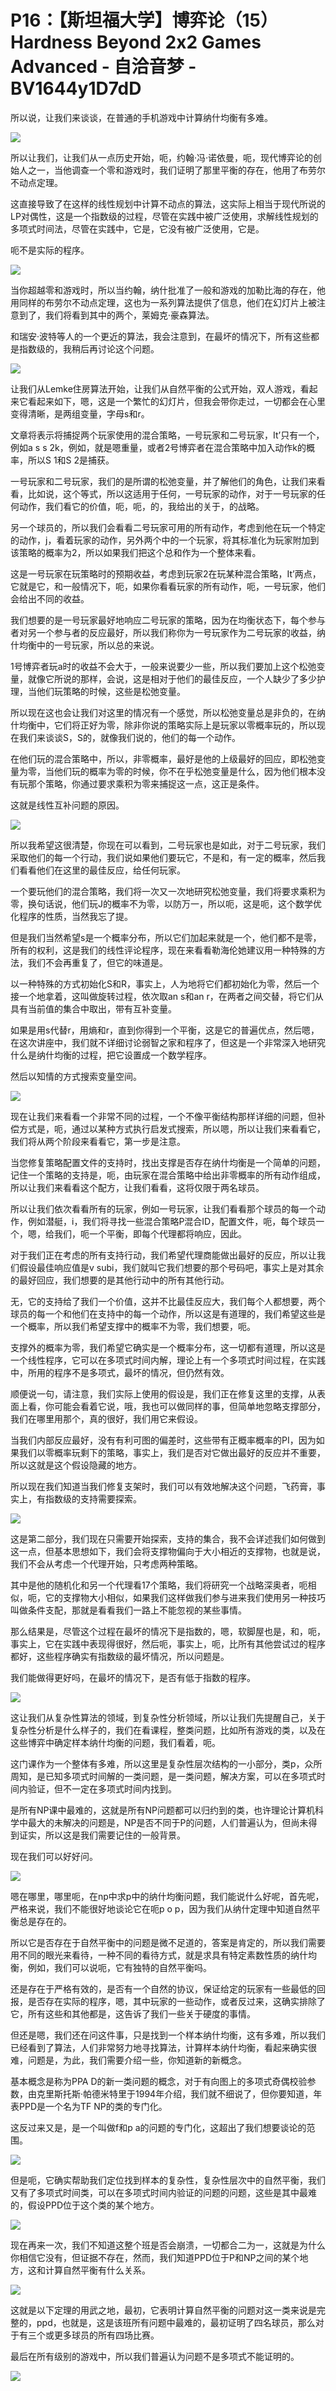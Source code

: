 # P16：【斯坦福大学】博弈论（15）Hardness Beyond 2x2 Games Advanced - 自洽音梦 - BV1644y1D7dD

所以说，让我们来谈谈，在普通的手机游戏中计算纳什均衡有多难。

![](img/ac09ac6a8ab06668961f9591edfd3dda_1.png)

所以让我们，让我们从一点历史开始，呃，约翰·冯·诺依曼，呃，现代博弈论的创始人之一，当他调查一个零和游戏时，我们证明了那里平衡的存在，他用了布劳尔不动点定理。

这直接导致了在这样的线性规划中计算不动点的算法，这实际上相当于现代所说的LP对偶性，这是一个指数级的过程，尽管在实践中被广泛使用，求解线性规划的多项式时间法，尽管在实践中，它是，它没有被广泛使用，它是。

呃不是实际的程序。

![](img/ac09ac6a8ab06668961f9591edfd3dda_3.png)

当你超越零和游戏时，所以当约翰，纳什批准了一般和游戏的加勒比海的存在，他用同样的布劳尔不动点定理，这也为一系列算法提供了信息，他们在幻灯片上被注意到了，我们将看到其中的两个，莱姆克·豪森算法。

和瑞安·波特等人的一个更近的算法，我会注意到，在最坏的情况下，所有这些都是指数级的，我稍后再讨论这个问题。



![](img/ac09ac6a8ab06668961f9591edfd3dda_5.png)

让我们从Lemke住房算法开始，让我们从自然平衡的公式开始，双人游戏，看起来它看起来如下，嗯，这是一个繁忙的幻灯片，但我会带你走过，一切都会在心里变得清晰，是两组变量，字母s和r。

文章将表示将捕捉两个玩家使用的混合策略，一号玩家和二号玩家，It’只有一个，例如a s s 2k，例如，就是嗯重量，或者2号博弈者在混合策略中加入动作k的概率，所以S 1和S 2是捕获。

一号玩家和二号玩家，我们的是所谓的松弛变量，并了解他们的角色，让我们来看看，比如说，这个等式，所以这适用于任何，一号玩家的动作，对于一号玩家的任何动作，我们看它的价值，呃，呃，的，我给出的关于，的战略。

另一个球员的，所以我们会看看二号玩家可用的所有动作，考虑到他在玩一个特定的动作，j，看着玩家的动作，另外两个中的一个玩家，将其标准化为玩家附加到该策略的概率为2，所以如果我们把这个总和作为一个整体来看。

这是一号玩家在玩策略时的预期收益，考虑到玩家2在玩某种混合策略，It’两点，它就是它，和一般情况下，呃，如果你看看玩家的所有动作，呃，一号玩家，他们会给出不同的收益。

我们想要的是一号玩家最好地响应二号玩家的策略，因为在均衡状态下，每个参与者对另一个参与者的反应最好，所以我们称你为一号玩家作为二号玩家的收益，纳什均衡中的一号玩家，所以总的来说。

1号博弈者玩a时的收益不会大于，一般来说要少一些，所以我们要加上这个松弛变量，就像它所说的那样，会说，这是相对于他们的最佳反应，一个人缺少了多少护理，当他们玩策略的时候，这些是松弛变量。

所以现在这也会让我们对这里的情况有一个感觉，所以松弛变量总是非负的，在纳什均衡中，它们将正好为零，除非你说的策略实际上是玩家以零概率玩的，所以现在我们来谈谈S，S的，就像我们说的，他们的每一个动作。

在他们玩的混合策略中，所以，非零概率，最好是他的上级最好的回应，即松弛变量为零，当他们玩的概率为零的时候，你不在乎松弛变量是什么，因为他们根本没有玩那个策略，你通过要求乘积为零来捕捉这一点，这正是条件。

这就是线性互补问题的原因。

![](img/ac09ac6a8ab06668961f9591edfd3dda_7.png)

所以我希望这很清楚，你现在可以看到，二号玩家也是如此，对于二号玩家，我们采取他们的每一个行动，我们说如果他们要玩它，不是和，有一定的概率，然后我们看看他们在这里的最佳反应，给任何玩家。

一个要玩他们的混合策略，我们将一次又一次地研究松弛变量，我们将要求乘积为零，换句话说，他们玩J的概率不为零，以防万一，所以呃，这是呃，这个数学优化程序的性质，当然我忘了提。

但是我们当然希望s是一个概率分布，所以它们加起来就是一个，他们都不是零，所有的权利，这是我们的线性评论程序，现在来看看勒海伦她建议用一种特殊的方法，我们不会再重复了，但它的味道是。

以一种特殊的方式初始化S和R，事实上，人为地将它们都初始化为零，然后一个接一个地拿着，这叫做旋转过程，依次取an s和an r，在两者之间交替，将它们从具有当前值的集合中取出，带有互补变量。

如果是用s代替r，用熵和r，直到你得到一个平衡，这是它的普遍优点，然后嗯，在这次讲座中，我们就不详细讨论弱智之家和程序了，但这是一个非常深入地研究什么是纳什均衡的过程，把它设置成一个数学程序。

然后以知情的方式搜索变量空间。

![](img/ac09ac6a8ab06668961f9591edfd3dda_9.png)

现在让我们来看看一个非常不同的过程，一个不像平衡结构那样详细的问题，但补偿方式是，呃，通过以某种方式执行启发式搜索，所以嗯，所以让我们来看看它，我们将从两个阶段来看看它，第一步是注意。

当您修复策略配置文件的支持时，找出支撑是否存在纳什均衡是一个简单的问题，记住一个策略的支持是，呃，由玩家在混合策略中给出非零概率的所有动作组成，所以让我们来看看这个配方，让我们看看，这将仅限于两名球员。

所以让我们依次看看所有的玩家，例如一号玩家，让我们看看那个球员的每一个动作，例如潜艇，i，我们将寻找一些混合策略P混合ID，配置文件，呃，每个球员一个，嗯，给我们，呃一个平衡，即每个代理都将响应，因此。

对于我们正在考虑的所有支持行动，我们希望代理商能做出最好的反应，所以让我们假设最佳响应值是v subi，我们就叫它我们想要的那个号码吧，事实上是对其余的最好回应，我们想要的是其他行动中的所有其他行动。

无，它的支持给了我们一个价值，这并不比最佳反应大，我们每个人都想要，两个球员的每一个和他们在支持中的每一个动作，所以这是有道理的，我们希望这些是一个概率，所以我们希望支撑中的概率不为零，我们想要，呃。

支撑外的概率为零，我们希望它确实是一个概率分布，这一切都有道理，所以这是一个线性程序，它可以在多项式时间内解，理论上有一个多项式时间过程，在实践中，所用的程序不是多项式，最坏的情况，但仍然有效。

顺便说一句，请注意，我们实际上使用的假设是，我们正在修复这里的支撑，从表面上看，你可能会看着它说，哦，我也可以做同样的事，但简单地忽略支撑部分，我们在哪里用那个，真的很好，我们用它来假设。

当我们内部反应最好，没有有利可图的偏差时，这些带有正概率概率的PI，因为如果我们以零概率玩剩下的策略，事实上，我们是否对它做出最好的反应并不重要，所以这就是这个假设隐藏的地方。

所以现在我们知道当我们修复支架时，我们可以有效地解决这个问题，飞药膏，事实上，有指数级的支持需要探索。



![](img/ac09ac6a8ab06668961f9591edfd3dda_11.png)

这是第二部分，我们现在只需要开始探索，支持的集合，我不会详述我们如何做到这一点，但基本思想如下，我们会将支撑物偏向于大小相近的支撑物，也就是说，我们不会从考虑一个代理开始，只考虑两种策略。

其中是他的随机化和另一个代理看17个策略，我们将研究一个战略深奥者，呃相似，呃，它的支撑物大小相似，如果我们这样做我们参与进来我们使用另一种技巧叫做条件支配，那就是看看我们一路上不能忽视的某些事情。

那么结果是，尽管这个过程在最坏的情况下是指数的，嗯，软脚屋也是，和，呃，事实上，它在实践中表现得很好，然后呃，事实上，呃，比所有其他尝试过的程序都好，这些程序确实有指数级的最坏情况，所以问题是。

我们能做得更好吗，在最坏的情况下，是否有低于指数的程序。

![](img/ac09ac6a8ab06668961f9591edfd3dda_13.png)

这让我们从复杂性算法的领域，到复杂性分析领域，所以让我们先提醒自己，关于复杂性分析是什么样子的，我们在看课程，整类问题，比如所有游戏的类，以及在这些博弈中确定样本纳什均衡的问题，我们看着，呃。

这门课作为一个整体有多难，所以这里是复杂性层次结构的一小部分，类p，众所周知，是已知多项式时间解的一类问题，是一类问题，解决方案，可以在多项式时间内验证，但不一定在多项式时间内找到。

是所有NP课中最难的，这就是所有NP问题都可以归约到的类，也许理论计算机科学中最大的未解决的问题是，NP是否不同于P的问题，人们普遍认为，但尚未得到证实，所以这是我们需要记住的一般背景。

现在我们可以好好问。

![](img/ac09ac6a8ab06668961f9591edfd3dda_15.png)

嗯在哪里，哪里呃，在np中求p中的纳什均衡问题，我们能说什么好呢，首先呢，严格来说，我们不能很好地谈论它在呃p o p，因为我们从纳什定理中知道自然平衡总是存在的。

所以它是否存在于自然平衡中的问题是微不足道的，答案是肯定的，所以我们需要用不同的眼光来看待，一种不同的看待方式，就是求具有特定素数性质的纳什均衡，例如，我们可以说呃，它有独特的自然平衡吗。

还是存在于严格有效的，是否有一个自然的协议，保证给定的玩家有一些最低的回报，是否存在实际的程序，嗯，其中玩家的一些动作，或者反过来，这确实排除了它，所有这些和其他都是，这告诉了我们一些关于硬度的事情。

但还是嗯，我们还在问这件事，只是找到一个样本纳什均衡，这有多难，所以我们已经看到了算法，人们非常努力地寻找算法，计算样本纳什均衡，看起来确实很难，问题是，为此，我们需要介绍一些，你知道新的新概念。

基本概念是称为PPA D的新一类问题的概念，对于有向图上的多项式奇偶校验参数，由克里斯托斯·帕德米特里于1994年介绍，我们就不细说了，但你要知道，年表PPD是一个名为TF NP的类的专门化。

这反过来又是，是一个叫做f和p a的问题的专门化，这超出了我们想要谈论的范围。

![](img/ac09ac6a8ab06668961f9591edfd3dda_17.png)

但是呃，它确实帮助我们定位找到样本的复杂性，复杂性层次中的自然平衡，我们又有了多项式时间类，可以在多项式时间内验证的问题的问题，这些是其中最难的，假设PPD位于这个类的某个地方。



![](img/ac09ac6a8ab06668961f9591edfd3dda_19.png)

现在再来一次，我们不知道这整个班是否会崩溃，一切都合二为一，这就是为什么你相信它没有，但证据不存在，然而，我们知道PPD位于P和NP之间的某个地方，这和计算自然平衡有什么关系。



![](img/ac09ac6a8ab06668961f9591edfd3dda_21.png)

这就是以下定理的用武之地，最初，它表明计算自然平衡的问题对这一类来说是完整的，ppd，也就是，这是该班所有问题中最难的，最初证明了四名球员，那么对于有三个或更多球员的所有四场比赛。

最后在所有级别的游戏中，所以我们普遍认为问题不是多项式不能证明的。

![](img/ac09ac6a8ab06668961f9591edfd3dda_23.png)